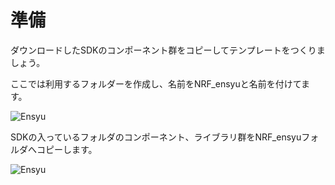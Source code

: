 # 準備

ダウンロードしたSDKのコンポーネント群をコピーしてテンプレートをつくりましょう。

ここでは利用するフォルダーを作成し、名前をNRF_ensyuと名前を付けてます。

![Ensyu](../img\BLE_Ensyu.PNG)

SDKの入っているフォルダのコンポーネント、ライブラリ群をNRF_ensyuフォルダへコピーします。

![Ensyu](../img\copyTihgs.PNG)
